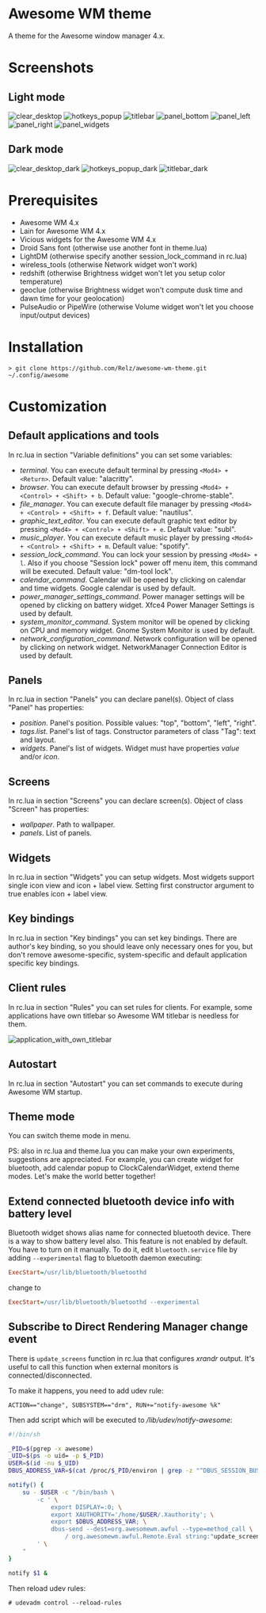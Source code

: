 # Awesome WM theme
A theme for the Awesome window manager 4.x.

# Screenshots

## Light mode

![clear_desktop](https://user-images.githubusercontent.com/15068331/185809772-29cfcdde-2436-4e4d-b68f-eebadc553b74.png)
![hotkeys_popup](https://user-images.githubusercontent.com/15068331/185809914-92d8d20d-410e-4f54-a648-757035480f1f.png)
![titlebar](https://user-images.githubusercontent.com/15068331/185809961-f05c41bf-7c3c-4966-bc40-da1041e0cdaa.png)
![panel_bottom](https://user-images.githubusercontent.com/15068331/185810214-0164360e-64f5-4fc3-9306-182b180b9fe3.png)
![panel_left](https://user-images.githubusercontent.com/15068331/185810249-34c180f6-72d4-45ec-82b1-658e7ffbbf9c.png)
![panel_right](https://user-images.githubusercontent.com/15068331/185810265-2eda131c-71be-4770-92c4-9aac2b8d7983.png)
![panel_widgets](https://user-images.githubusercontent.com/15068331/185811162-9843d1c5-aa07-4853-95c1-1084c723fa7c.gif)


## Dark mode

![clear_desktop_dark](https://user-images.githubusercontent.com/15068331/185811217-cce8cf27-4f8e-4ed7-a17e-2b50d2b1a329.png)
![hotkeys_popup_dark](https://user-images.githubusercontent.com/15068331/185811232-d00e821b-bc02-46f9-870e-beab08547eac.png)
![titlebar_dark](https://user-images.githubusercontent.com/15068331/185811256-539f638c-d20f-4e3e-82a7-6d80f4cbf297.png)

# Prerequisites

+ Awesome WM 4.x
+ Lain for Awesome WM 4.x
+ Vicious widgets for the Awesome WM 4.x
+ Droid Sans font (otherwise use another font in theme.lua)
+ LightDM (otherwise specify another session_lock_command in rc.lua)
+ wireless_tools (otherwise Network widget won't work)
+ redshift (otherwise Brightness widget won't let you setup color temperature)
+ geoclue (otherwise Brightness widget won't compute dusk time and dawn time for your geolocation)
+ PulseAudio or PipeWire (otherwise Volume widget won't let you choose input/output devices)

# Installation

```
> git clone https://github.com/Relz/awesome-wm-theme.git ~/.config/awesome
```

# Customization

## Default applications and tools

In rc.lua in section "Variable definitions" you can set some variables:
+ *terminal*. You can execute default terminal by pressing `<Mod4> + <Return>`. Default value: "alacritty".
+ *browser*. You can execute default browser by pressing `<Mod4> + <Control> + <Shift> + b`. Default value: "google-chrome-stable".
+ *file_manager*. You can execute default file manager by pressing `<Mod4> + <Control> + <Shift> + f`. Default value: "nautilus".
+ *graphic_text_editor*. You can execute default graphic text editor by pressing `<Mod4> + <Control> + <Shift> + e`. Default value: "subl".
+ *music_player*. You can execute default music player by pressing `<Mod4> + <Control> + <Shift> + m`. Default value: "spotify".
+ *session_lock_command*. You can lock your session by pressing `<Mod4> + l`. Also if you choose "Session lock" power off menu item, this command will be executed. Default value: "dm-tool lock".
+ *calendar_command*. Calendar will be opened by clicking on calendar and time widgets. Google calendar is used by default.
+ *power_manager_settings_command*. Power manager settings will be opened by clicking on battery widget. Xfce4 Power Manager Settings is used by default.
+ *system_monitor_command*. System monitor will be opened by clicking on CPU and memory widget. Gnome System Monitor is used by default.
+ *network_configuration_command*. Network configuration will be opened by clicking on network widget. NetworkManager Connection Editor is used by default.

## Panels

In rc.lua in section "Panels" you can declare panel(s). Object of class "Panel" has properties:
+ *position*. Panel's position. Possible values: "top", "bottom", "left", "right".
+ *tags.list*. Panel's list of tags. Constructor parameters of class "Tag": text and layout.
+ *widgets*. Panel's list of widgets. Widget must have properties *value* and/or *icon*.

## Screens

In rc.lua in section "Screens" you can declare screen(s). Object of class "Screen" has properties:

+ *wallpaper*. Path to wallpaper.
+ *panels*. List of panels.

## Widgets

In rc.lua in section "Widgets" you can setup widgets. Most widgets support single icon view and icon + label view. Setting first constructor argument to true enables icon + label view.

## Key bindings

In rc.lua in section "Key bindings" you can set key bindings. There are author's key binding, so you should leave only necessary ones for you, but don't remove awesome-specific, system-specific and default application specific key bindings.

## Client rules

In rc.lua in section "Rules" you can set rules for clients. For example, some applications have own titlebar so Awesome WM titlebar is needless for them.

![application_with_own_titlebar](https://user-images.githubusercontent.com/15068331/185811684-56762212-3826-49c1-8366-cb2d0b2cf162.png)


## Autostart

In rc.lua in section "Autostart" you can set commands to execute during Awesome WM startup.

## Theme mode

You can switch theme mode in menu.

PS: also in rc.lua and theme.lua you can make your own experiments, suggestions are appreciated. For example, you can create widget for bluetooth, add calendar popup to ClockCalendarWidget, extend theme modes. Let's make the world better together!

## Extend connected bluetooth device info with battery level

Bluetooth widget shows alias name for connected bluetooth device. There is a way to show battery level also. This feature is not enabled by default. You have to turn on it manually. To do it, edit `bluetooth.service` file by adding `--experimental` flag to bluetooth daemon executing:

```ini
ExecStart=/usr/lib/bluetooth/bluetoothd
```
change to

```ini
ExecStart=/usr/lib/bluetooth/bluetoothd --experimental
```

## Subscribe to Direct Rendering Manager change event

There is `update_screens` function in rc.lua that configures _xrandr_ output. It's useful to call this function when external monitors is connected/disconnected.

To make it happens, you need to add udev rule:
```
ACTION=="change", SUBSYSTEM=="drm", RUN+="notify-awesome %k"
```

Then add script which will be executed to _/lib/udev/notify-awesome_:

```bash
#!/bin/sh

_PID=$(pgrep -x awesome)
_UID=$(ps -o uid= -p $_PID)
USER=$(id -nu $_UID)
DBUS_ADDRESS_VAR=$(cat /proc/$_PID/environ | grep -z "^DBUS_SESSION_BUS_ADDRESS=")

notify() {
    su - $USER -c "/bin/bash \
        -c ' \
            export DISPLAY=:0; \
            export XAUTHORITY='/home/$USER/.Xauthority'; \
            export $DBUS_ADDRESS_VAR; \
            dbus-send --dest=org.awesomewm.awful --type=method_call \
                / org.awesomewm.awful.Remote.Eval string:"update_screens\\\(\\\"$1\\\"\\\)" \
        ' \
    "
}

notify $1 &
```

Then reload udev rules:

```
# udevadm control --reload-rules
```
